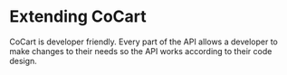 # Extending CoCart #

CoCart is developer friendly. Every part of the API allows a developer to make changes to their needs so the API works according to their code design.
